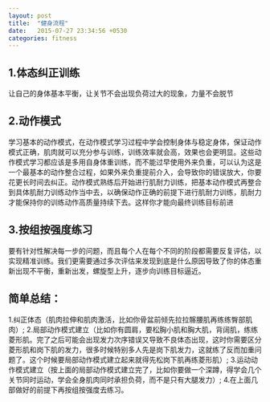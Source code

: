 ```yaml
---
layout: post
title:  "健身流程"
date:   2015-07-27 23:34:56 +0530
categories: fitness
---
```

## 1.体态纠正训练

让自己的身体基本平衡，让关节不会出现负荷过大的现象，力量不会脱节

## 2.动作模式

学习基本的动作模式，在动作模式学习过程中学会控制身体与稳定身体，保证动作模式正确，肌肉就可以充分参与训练，训练效率就会高，效果也会更明显。这些动作模式学习都应该是多用自身体重训练，而不能过早使用外来负重，可以认为这是一个最基本的动作整合过程，如果外来负重提前介入，会导致你的错误放大，你要花更长时间去纠正。动作模式熟练后开始进行肌耐力训练，把基本动作模式再整合到具体肌耐力训练动作当中去，以确保动作正确的前提下进行肌耐力训练，肌耐力才能保持你的训练动作高质量持续下去。这样你才能向最终训练目标前进

## 3.按组按强度练习

要有针对性解决每一步的问题，而且每个人在每个不同的阶段都需要反复评估，以实现精准训练。我们更需要通过多次评估来发现到底是什么原因导致了你的体态重新出现不平衡，重新出发，螺旋型上升，逐步向训练目标逼近。

## 简单总结：
1.纠正体态（肌肉拉伸和肌肉激活，比如你骨盆前倾先拉拉髂腰肌再练练臀部肌肉）;
2.局部动作模式建立（比如你有圆肩，要松胸小肌和胸大肌，背阔肌，练练菱形肌。完了之后可能会出现发力次序错误又导致不良体态出现，这时你需要区分菱形肌和岗下肌的发力，很多时候特别多人先是岗下肌发力，这就练了反而加重问题了。这个时候要局部动作模式建立起来就得先松岗下肌再练菱形肌）;
3.运动动作模式建立（按上面的局部动作模式建立完了，比如你要做一个深蹲，得学会几个关节同时运动，学会全身肌肉同时承担负荷，而不是只有大腿发力）;
4.在上面几部做好的前提下再按组按强度去练习。